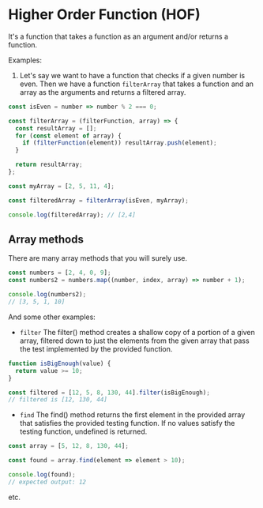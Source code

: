 # Higher Order Function (HOF)

It's a function that takes a function as an argument and/or returns a function.

Examples:

1. Let's say we want to have a function that checks if a given number is even.
   Then we have a function `filterArray` that takes a function and an array as the arguments and returns a filtered array.

```js
const isEven = number => number % 2 === 0;

const filterArray = (filterFunction, array) => {
  const resultArray = [];
  for (const element of array) {
    if (filterFunction(element)) resultArray.push(element);
  }

  return resultArray;
};

const myArray = [2, 5, 11, 4];

const filteredArray = filterArray(isEven, myArray);

console.log(filteredArray); // [2,4]
```

## Array methods

There are many array methods that you will surely use.

```js
const numbers = [2, 4, 0, 9];
const numbers2 = numbers.map((number, index, array) => number + 1);

console.log(numbers2);
// [3, 5, 1, 10]
```

And some other examples:

- `filter` The filter() method creates a shallow copy of a portion of a given array, filtered down to just the elements from the given array that pass the test implemented by the provided function.

```js
function isBigEnough(value) {
  return value >= 10;
}

const filtered = [12, 5, 8, 130, 44].filter(isBigEnough);
// filtered is [12, 130, 44]
```

- `find` The find() method returns the first element in the provided array that satisfies the provided testing function. If no values satisfy the testing function, undefined is returned.

```js
const array = [5, 12, 8, 130, 44];

const found = array.find(element => element > 10);

console.log(found);
// expected output: 12
```

etc.
